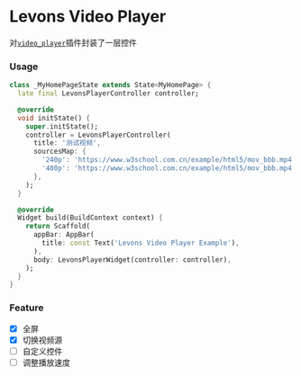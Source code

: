 # Levons Video Player

对[`video_player`](https://pub.dev/packages/video_player)插件封装了一层控件

### Usage

```dart
class _MyHomePageState extends State<MyHomePage> {
  late final LevonsPlayerController controller;

  @override
  void initState() {
    super.initState();
    controller = LevonsPlayerController(
      title: '测试视频',
      sourcesMap: {
        '240p': 'https://www.w3school.com.cn/example/html5/mov_bbb.mp4',
        '480p': 'https://www.w3school.com.cn/example/html5/mov_bbb.mp4',
      },
    );
  }

  @override
  Widget build(BuildContext context) {
    return Scaffold(
      appBar: AppBar(
        title: const Text('Levons Video Player Example'),
      ),
      body: LevonsPlayerWidget(controller: controller),
    );
  }
}
```

### Feature

- [x] 全屏
- [x] 切换视频源
- [ ] 自定义控件
- [ ] 调整播放速度
